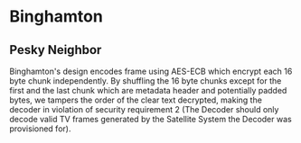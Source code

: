 # Binghamton

## Pesky Neighbor

Binghamton's design encodes frame using AES-ECB which encrypt each 16 byte chunk independently. By shuffling the 16 byte chunks except for the first and the last chunk which are metadata header and potentially padded bytes, we tampers the order of the clear text decrypted, making the decoder in violation of security requirement 2 (The Decoder should only decode valid TV frames generated by the Satellite System the Decoder was provisioned for).

